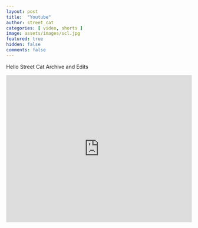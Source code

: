 ```yaml
---
layout: post
title:  "Youtube"
author: street_cat
categories: [ video, shorts ]
image: assets/images/scl.jpg
featured: true
hidden: false
comments: false
---
```


Hello Street Cat Archive and Edits

<iframe 
width="100%" height="400" 
src="https://www.youtube.com/embed/+lastest?list=PLIrf8ITxqGxMyMB21o30e444n3g7uFYBF" 
title="YouTube video player" 
frameborder="0" 
allow="autoplay; encrypted-media; picture-in-picture; web-share"
referrerpolicy="strict-origin-when-cross-origin" 
allowfullscreen>
</iframe>
